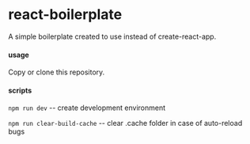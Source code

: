 # react-boilerplate
                 
A simple boilerplate created to use instead of create-react-app.

#### usage

Copy or clone this repository.

#### scripts

`npm run dev` -- create development environment

`npm run clear-build-cache` -- clear .cache folder in case of auto-reload bugs


